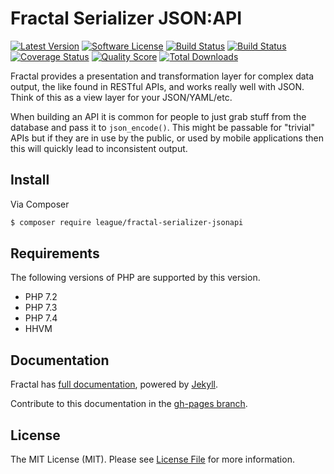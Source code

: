 # Fractal Serializer JSON:API

[![Latest Version](https://img.shields.io/github/release/thephpleague/fractal-serializer-jsonapi.svg?style=flat-square)](https://github.com/thephpleague/fractal-serializer-jsonapi/releases)
[![Software License](https://img.shields.io/badge/license-MIT-brightgreen.svg?style=flat-square)](LICENSE)
[![Build Status](https://img.shields.io/travis/thephpleague/fractal-serializer-jsonapi/master.svg?style=flat-square&label=tests)](https://travis-ci.org/thephpleague/fractal-serializer-jsonapi)
[![Build Status](https://img.shields.io/circleci/build/gh/thephpleague/fractal-serializer-jsonapi/master.svg?style=flat-square&label=code+style)](https://circleci.com/gh/thephpleague/fractal-serializer-jsonapi)
[![Coverage Status](https://img.shields.io/scrutinizer/coverage/g/thephpleague/fractal-serializer-jsonapi/master.svg?style=flat-square)](https://scrutinizer-ci.com/g/thephpleague/fractal-serializer-jsonapi/code-structure)
[![Quality Score](https://img.shields.io/scrutinizer/g/thephpleague/fractal-serializer-jsonapi/master.svg?style=flat-square)](https://scrutinizer-ci.com/g/thephpleague/fractal-serializer-jsonapi)
[![Total Downloads](https://img.shields.io/packagist/dt/league/fractal-serializer-jsonapi.svg?style=flat-square)](https://packagist.org/packages/league/fractal-serializer-jsonapi)

Fractal provides a presentation and transformation layer for complex data output, the like found in
RESTful APIs, and works really well with JSON. Think of this as a view layer for your JSON/YAML/etc.

When building an API it is common for people to just grab stuff from the database and pass it
to `json_encode()`. This might be passable for "trivial" APIs but if they are in use by the public,
or used by mobile applications then this will quickly lead to inconsistent output.


## Install

Via Composer

``` bash
$ composer require league/fractal-serializer-jsonapi
```

## Requirements

The following versions of PHP are supported by this version.

* PHP 7.2
* PHP 7.3
* PHP 7.4
* HHVM

## Documentation

Fractal has [full documentation](http://fractal.thephpleague.com), powered by [Jekyll](http://jekyllrb.com/).

Contribute to this documentation in the [gh-pages branch](https://github.com/thephpleague/fractal/tree/gh-pages/).

## License

The MIT License (MIT). Please see [License File](https://github.com/thephpleague/fractal/blob/master/LICENSE) for more information.
